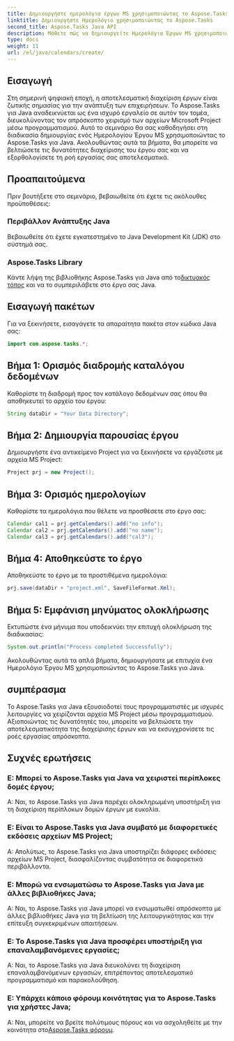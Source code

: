 ```yaml
---
title: Δημιουργήστε ημερολόγια έργων MS χρησιμοποιώντας το Aspose.Tasks
linktitle: Δημιουργήστε Ημερολόγιο χρησιμοποιώντας το Aspose.Tasks
second_title: Aspose.Tasks Java API
description: Μάθετε πώς να δημιουργείτε Ημερολόγια Έργων MS χρησιμοποιώντας το Aspose.Tasks για Java. Βελτιώστε τη διαχείριση έργου με ευκολία.
type: docs
weight: 11
url: /el/java/calendars/create/
---
```

## Εισαγωγή
Στη σημερινή ψηφιακή εποχή, η αποτελεσματική διαχείριση έργων είναι ζωτικής σημασίας για την ανάπτυξη των επιχειρήσεων. Το Aspose.Tasks για Java αναδεικνύεται ως ένα ισχυρό εργαλείο σε αυτόν τον τομέα, διευκολύνοντας τον απρόσκοπτο χειρισμό των αρχείων Microsoft Project μέσω προγραμματισμού. Αυτό το σεμινάριο θα σας καθοδηγήσει στη διαδικασία δημιουργίας ενός Ημερολογίου Έργου MS χρησιμοποιώντας το Aspose.Tasks για Java. Ακολουθώντας αυτά τα βήματα, θα μπορείτε να βελτιώσετε τις δυνατότητες διαχείρισης του έργου σας και να εξορθολογίσετε τη ροή εργασίας σας αποτελεσματικά.
## Προαπαιτούμενα
Πριν βουτήξετε στο σεμινάριο, βεβαιωθείτε ότι έχετε τις ακόλουθες προϋποθέσεις:
### Περιβάλλον Ανάπτυξης Java
Βεβαιωθείτε ότι έχετε εγκατεστημένο το Java Development Kit (JDK) στο σύστημά σας.
### Aspose.Tasks Library
 Κάντε λήψη της βιβλιοθήκης Aspose.Tasks για Java από το[δικτυακός τόπος](https://releases.aspose.com/tasks/java/) και να το συμπεριλάβετε στο έργο σας Java.

## Εισαγωγή πακέτων
Για να ξεκινήσετε, εισαγάγετε τα απαραίτητα πακέτα στον κώδικα Java σας:
```java
import com.aspose.tasks.*;
```
## Βήμα 1: Ορισμός διαδρομής καταλόγου δεδομένων
Καθορίστε τη διαδρομή προς τον κατάλογο δεδομένων σας όπου θα αποθηκευτεί το αρχείο του έργου:
```java
String dataDir = "Your Data Directory";
```
## Βήμα 2: Δημιουργία παρουσίας έργου
Δημιουργήστε ένα αντικείμενο Project για να ξεκινήσετε να εργάζεστε με αρχεία MS Project:
```java
Project prj = new Project();
```
## Βήμα 3: Ορισμός ημερολογίων
Καθορίστε τα ημερολόγια που θέλετε να προσθέσετε στο έργο σας:
```java
Calendar cal1 = prj.getCalendars().add("no info");
Calendar cal2 = prj.getCalendars().add("no name");
Calendar cal3 = prj.getCalendars().add("cal3");
```
## Βήμα 4: Αποθηκεύστε το έργο
Αποθηκεύστε το έργο με τα προστιθέμενα ημερολόγια:
```java
prj.save(dataDir + "project.xml", SaveFileFormat.Xml);
```
## Βήμα 5: Εμφάνιση μηνύματος ολοκλήρωσης
Εκτυπώστε ένα μήνυμα που υποδεικνύει την επιτυχή ολοκλήρωση της διαδικασίας:
```java
System.out.println("Process completed Successfully");
```
Ακολουθώντας αυτά τα απλά βήματα, δημιουργήσατε με επιτυχία ένα Ημερολόγιο Έργου MS χρησιμοποιώντας το Aspose.Tasks για Java.

## συμπέρασμα
Το Aspose.Tasks για Java εξουσιοδοτεί τους προγραμματιστές με ισχυρές λειτουργίες να χειρίζονται αρχεία MS Project μέσω προγραμματισμού. Αξιοποιώντας τις δυνατότητές του, μπορείτε να βελτιώσετε την αποτελεσματικότητα της διαχείρισης έργων και να εκσυγχρονίσετε τις ροές εργασίας απρόσκοπτα.
## Συχνές ερωτήσεις
### Ε: Μπορεί το Aspose.Tasks για Java να χειριστεί περίπλοκες δομές έργου;
Α: Ναι, το Aspose.Tasks για Java παρέχει ολοκληρωμένη υποστήριξη για τη διαχείριση περίπλοκων δομών έργων με ευκολία.
### Ε: Είναι το Aspose.Tasks για Java συμβατό με διαφορετικές εκδόσεις αρχείων MS Project;
Α: Απολύτως, το Aspose.Tasks για Java υποστηρίζει διάφορες εκδόσεις αρχείων MS Project, διασφαλίζοντας συμβατότητα σε διαφορετικά περιβάλλοντα.
### Ε: Μπορώ να ενσωματώσω το Aspose.Tasks για Java με άλλες βιβλιοθήκες Java;
Α: Ναι, το Aspose.Tasks για Java μπορεί να ενσωματωθεί απρόσκοπτα με άλλες βιβλιοθήκες Java για τη βελτίωση της λειτουργικότητας και την επίτευξη συγκεκριμένων απαιτήσεων.
### Ε: Το Aspose.Tasks για Java προσφέρει υποστήριξη για επαναλαμβανόμενες εργασίες;
Α: Ναι, το Aspose.Tasks για Java διευκολύνει τη διαχείριση επαναλαμβανόμενων εργασιών, επιτρέποντας αποτελεσματικό προγραμματισμό και παρακολούθηση.
### Ε: Υπάρχει κάποιο φόρουμ κοινότητας για το Aspose.Tasks για χρήστες Java;
 Α: Ναι, μπορείτε να βρείτε πολύτιμους πόρους και να ασχοληθείτε με την κοινότητα στο[Aspose.Tasks φόρουμ](https://forum.aspose.com/c/tasks/15).